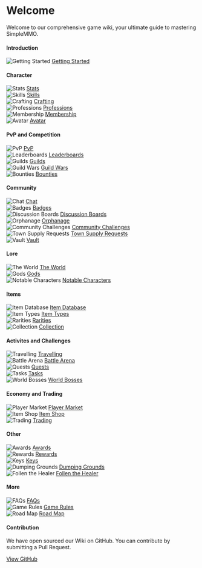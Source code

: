# Welcome
Welcome to our comprehensive game wiki, your ultimate guide to mastering SimpleMMO.

<div class="grid grid-cols-1 sm:grid-cols-2 xl:grid-cols-4 gap-4 xl:gap-y-12 mt-4 home">
<div class="border-t border-neutral-800">

#### Introduction
![Getting Started](https://smmo-wiki.com/assets/icons/menu/getting_started.png) [Getting Started](/wiki/introduction/getting-started)

</div>

<div class="border-t border-neutral-800">

#### Character
![Stats](https://smmo-wiki.com/assets/icons/menu/strength.png) [Stats](/wiki/character/stats)\
![Skills](https://smmo-wiki.com/assets/icons/menu/fishing.png) [Skills](/wiki/character/skills)\
![Crafting](https://smmo-wiki.com/assets/icons/menu/crafting.png) [Crafting](/wiki/character/crafting)\
![Professions](https://smmo-wiki.com/assets/icons/menu/cooking.png) [Professions](/wiki/character/professions)\
![Membership](https://smmo-wiki.com/assets/icons/menu/membership.png) [Membership](/wiki/character/membership)\
![Avatar](https://smmo-wiki.com/assets/icons/menu/avatar.png) [Avatar](/wiki/character/avatar)

</div>
<div class="border-t border-neutral-800">

#### PvP and Competition
![PvP](https://smmo-wiki.com/assets/icons/menu/pvp.png) [PvP](/wiki/pvp-and-competition/pvp)\
![Leaderboards](https://smmo-wiki.com/assets/icons/menu/leaderboards.png) [Leaderboards](/wiki/pvp-and-competition/leaderboards)\
![Guilds](https://smmo-wiki.com/assets/icons/menu/guilds.png) [Guilds](/wiki/pvp-and-competition/guilds)\
![Guild Wars](https://smmo-wiki.com/assets/icons/menu/guild_wars.png) [Guild Wars](/wiki/pvp-and-competition/guild-wars)\
![Bounties](https://smmo-wiki.com/assets/icons/menu/bounties.png) [Bounties](/wiki/pvp-and-competition/bounties)


</div>
<div class="border-t border-neutral-800">
  
#### Community
![Chat](https://smmo-wiki.com/assets/icons/menu/chat.png) [Chat](/wiki/community/chat)\
![Badges](https://smmo-wiki.com/assets/icons/menu/badges.png) [Badges](/wiki/community/badges)\
![Discussion Boards](https://smmo-wiki.com/assets/icons/menu/discussion_boards.png) [Discussion Boards](/wiki/community/discussion-boards)\
![Orphanage](https://smmo-wiki.com/assets/icons/menu/orphanage.png) [Orphanage](/wiki/community/orphanage)\
![Community Challenges](https://smmo-wiki.com/assets/icons/menu/community_challenges.png) [Community Challenges](/wiki/community/community-challenges)\
![Town Supply Requests](https://smmo-wiki.com/assets/icons/menu/town_supply_requests.png) [Town Supply Requests](/wiki/community/town-supply-requests)\
![Vault](https://smmo-wiki.com/assets/icons/menu/vault.png) [Vault](/wiki/community/vault)

</div>
<div class="border-t border-neutral-800">

#### Lore
![The World](https://smmo-wiki.com/assets/icons/menu/world.png) [The World](/wiki/lore/the-world)\
![Gods](https://smmo-wiki.com/assets/icons/menu/gods.png) [Gods](/wiki/lore/the-world)\
![Notable Characters](https://smmo-wiki.com/assets/icons/menu/mahol.png) [Notable Characters](/wiki/lore/notable-characters)

</div>
<div class="border-t border-neutral-800">

#### Items
![Item Database](https://smmo-wiki.com/assets/icons/menu/item_database.png) [Item Database](https://smmo-db.com)\
![Item Types](https://smmo-wiki.com/assets/icons/menu/item_types.png) [Item Types](/wiki/items/item-types)\
![Rarities](https://smmo-wiki.com/assets/icons/menu/rarities.png) [Rarities](/wiki/items/rarities)\
![Collection](https://smmo-wiki.com/assets/icons/menu/collection.png) [Collection](/wiki/items/collection)

</div>
<div class="border-t border-neutral-800">

#### Activites and Challenges
![Travelling](https://smmo-wiki.com/assets/icons/menu/travelling.png) [Travelling](/wiki/activities-and-challenges/travelling)\
![Battle Arena](https://smmo-wiki.com/assets/icons/menu/arena.png) [Battle Arena](/wiki/activities-and-challenges/battle-arena)\
![Quests](https://smmo-wiki.com/assets/icons/menu/quests.png) [Quests](/wiki/activities-and-challenges/quests)\
![Tasks](https://smmo-wiki.com/assets/icons/menu/tasks.png) [Tasks](/wiki/activities-and-challenges/tasks)\
![World Bosses](https://smmo-wiki.com/assets/icons/menu/world_boss.png) [World Bosses](/wiki/activities-and-challenges/world-bosses)

</div>
<div class="border-t border-neutral-800">

#### Economy and Trading
![Player Market](https://smmo-wiki.com/assets/icons/menu/coins.png) [Player Market](/wiki/economy-and-trading/player-market)\
![Item Shop](https://smmo-wiki.com/assets/icons/menu/gold.png) [Item Shop](/wiki/economy-and-trading/item-shop)\
![Trading](https://smmo-wiki.com/assets/icons/menu/trading.png) [Trading](/wiki/economy-and-trading/trading)

</div>
<div class="border-t border-neutral-800">
  
#### Other
![Awards](https://smmo-wiki.com/assets/icons/menu/awards.png) [Awards](/wiki/other/awards)\
![Rewards](https://smmo-wiki.com/assets/icons/menu/rewards.png) [Rewards](/wiki/other/rewards)\
![Keys](https://smmo-wiki.com/assets/icons/menu/keys.png) [Keys](/wiki/other/keys)\
![Dumping Grounds](https://smmo-wiki.com/assets/icons/menu/dumping_grounds.png) [Dumping Grounds](/wiki/other/dumping-grounds)\
![Follen the Healer](https://smmo-wiki.com/assets/icons/menu/healer.png) [Follen the Healer](/wiki/other/follen-the-healer)

</div>
<div class="border-t border-neutral-800">
  
#### More

![FAQs](https://smmo-wiki.com/assets/icons/menu/book3.png) [FAQs](/wiki/more/faqs)\
![Game Rules](https://smmo-wiki.com/assets/icons/menu/book5.png) [Game Rules](/wiki/more/game-rules)\
![Road Map](https://smmo-wiki.com/assets/icons/menu/road_map.png) [Road Map](https://trello.com/b/XEzvjZVd/simplemmo-public-roadmap)

</div>
<div class="xl:col-span-2 border-t border-neutral-800">

#### Contribution

We have open sourced our Wiki on GitHub. You can contribute by submitting a Pull Request.

[View GitHub](https://github.com/ImY0mu/smmo-wiki-resources)

</div>
</div>

















